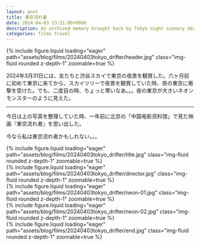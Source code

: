 ```yaml
---
layout: post
title: 東京流れ者
date: 2024-04-03 13:21:00+0900
description: An archived memory brought back by Tokyo night scenery observed from Shibuya Sky (渋谷スカイ)
categories: films travel
---
```


<div class="col-sm mt-3 mt-md-0">
    {% include figure.liquid loading="eager" path="assets/blog/films/20240403tokyo_drifter/header.jpg" class="img-fluid rounded z-depth-1" zoomable=true %}
</div>


2024年3月31日には、友たちと渋谷スカイで東京の夜景を観賞した。六ヶ月前に初めて東京に来てから、スカイツリーで夜景を観賞していた時、夜の東京に衝撃を受けた。でも、二度目の時、ちょっと寒いなあ。。。夜の東京が大きいネオンモンスターのように見えた。
<hr>


今日は上の写真を整理していた時、一年前に北京の「中国电影资料馆」で見た映画『東京流れ者』を思い出した。

今なら私は東京流れ者かもしれない。。。
<div class="row mt-3">
    <div class="col-sm mt-3 mt-md-0">
        {% include figure.liquid loading="eager" path="assets/blog/films/20240403tokyo_drifter/title.jpg" class="img-fluid rounded z-depth-1" zoomable=true %}
    </div>
</div>
<div class="row mt-3">
    <div class="col-sm mt-3 mt-md-0">
        {% include figure.liquid loading="eager" path="assets/blog/films/20240403tokyo_drifter/director.jpg" class="img-fluid rounded z-depth-1" zoomable=true %}
    </div>
</div>
<div class="row mt-3">
    <div class="col-sm mt-3 mt-md-0">
        {% include figure.liquid loading="eager" path="assets/blog/films/20240403tokyo_drifter/neon-01.jpg" class="img-fluid rounded z-depth-1" zoomable=true %}
    </div>
</div>
<div class="row mt-3">
    <div class="col-sm mt-3 mt-md-0">
        {% include figure.liquid loading="eager" path="assets/blog/films/20240403tokyo_drifter/neon-02.jpg" class="img-fluid rounded z-depth-1" zoomable=true %}
    </div>
</div>
<div class="row mt-3">
    <div class="col-sm mt-3 mt-md-0">
        {% include figure.liquid loading="eager" path="assets/blog/films/20240403tokyo_drifter/end.jpg" class="img-fluid rounded z-depth-1" zoomable=true %}
    </div>
</div>